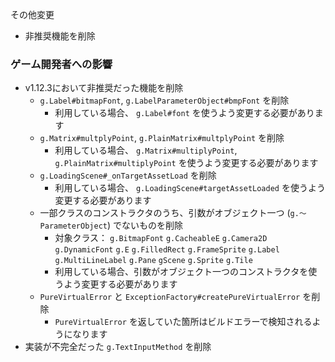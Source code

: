 
その他変更
 * 非推奨機能を削除

### ゲーム開発者への影響

 * v1.12.3において非推奨だった機能を削除
	* `g.Label#bitmapFont`, `g.LabelParameterObject#bmpFont` を削除
		* 利用している場合、 `g.Label#font` を使うよう変更する必要があります
	* `g.Matrix#multplyPoint`, `g.PlainMatrix#multplyPoint` を削除
		* 利用している場合、 `g.Matrix#multiplyPoint`, `g.PlainMatrix#multiplyPoint` を使うよう変更する必要があります
	* `g.LoadingScene#_onTargetAssetLoad` を削除
		* 利用している場合、 `g.LoadingScene#targetAssetLoaded` を使うよう変更する必要があります
	* 一部クラスのコンストラクタのうち、引数がオブジェクト一つ (`g.〜ParameterObject`) でないものを削除
		* 対象クラス： `g.BitmapFont` `g.CacheableE` `g.Camera2D` `g.DynamicFont` `g.E` `g.FilledRect` `g.FrameSprite` `g.Label` `g.MultiLineLabel` `g.Pane` `gScene` `g.Sprite` `g.Tile`
		* 利用している場合、引数がオブジェクト一つのコンストラクタを使うよう変更する必要があります
	* `PureVirtualError` と `ExceptionFactory#createPureVirtualError` を削除
		* `PureVirtualError` を返していた箇所はビルドエラーで検知されるようになります
* 実装が不完全だった `g.TextInputMethod` を削除
